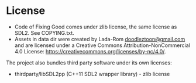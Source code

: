 # License
- Code of Fixing Good comes under zlib license, the same
license as SDL2. See COPYING.txt.
- Assets in data dir were created by Lada-Rom <doodleztoon@gmail.com>
and are licensed under a Creative Commons Attribution-NonCommercial
4.0 License: https://creativecommons.org/licenses/by-nc/4.0/.

The project also bundles third party software under its own licenses:
- thirdparty/libSDL2pp (C++11 SDL2 wrapper library) - zlib license
